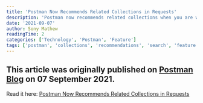 ```yaml
---
title: 'Postman Now Recommends Related Collections in Requests'
description: 'Postman now recommends related collections when you are working on a request, all to help you discover and work with public APIs quickly and effectively.'
date: '2021-09-07'
author: Sony Mathew
readingTime: 2
categories: ['Technology', 'Postman', 'Feature']
tags: ['postman', 'collections', 'recommendations', 'search', 'feature']
---
```


This article was originally published on [Postman Blog](https://blog.postman.com/) on 07 September 2021.  
--    
Read it here: [Postman Now Recommends Related Collections in Requests](https://blog.postman.com/postman-now-recommends-collections-in-requests/)
